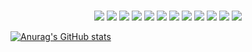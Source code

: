 # 

<!--
**bamin0422/bamin0422** is a ✨ _special_ ✨ repository because its `README.md` (this file) appears on your GitHub profile.

Here are some ideas to get you started:

- 🔭 I’m currently working on ...
- 🌱 I’m currently learning ...
- 👯 I’m looking to collaborate on ...
- 🤔 I’m looking for help with ...
- 💬 Ask me about ...
- 📫 How to reach me: ...
- 😄 Pronouns: ...
- ⚡ Fun fact: ...
-->


<p align="center">
  <img src="https://img.shields.io/badge/Python-3776AB?style=flat-square&logo=Python&logoColor=white"/>
  <img src="https://img.shields.io/badge/Django-092E20?style=flat-square&logo=Django&logoColor=white"/>
  <img src="https://img.shields.io/badge/Node.js-339933?style=flat-square&logo=Node.js&logoColor=white"/>
  <img src="https://img.shields.io/badge/Raspberry Pi-C51A4A?style=flat-square&logo=Raspberry+pi&logoColor=white"/>
  <img src="https://img.shields.io/badge/Arduino-00979D?style=flat-square&logo=arduino&logoColor=white"/>
  <img src="https://img.shields.io/badge/Kotlin-0095D5?style=flat-square&logo=kotlin&logoColor=white"/>
  <img src="https://img.shields.io/badge/Dart-0175C2?style=flat-square&logo=Dart&logoColor=white"/>
  <img src="https://img.shields.io/badge/Javascript-F7DF1E?style=flat-square&logo=javascript&logoColor=black"/>
  <img src="https://img.shields.io/badge/C++-00599C?style=flat-square&logo=c%2b%2b&logoColor=white"/>
  <img src="https://img.shields.io/badge/MariaDB-1F305F?style=flat-square&logo=mariadb&logoColor=white"/>
  <img src="https://img.shields.io/badge/flutter-02569B?style=flat-square&logo=flutter&logoColor=white"/>
  <img src="https://img.shields.io/badge/Java-007396?style=flat-square&logo=java&logoColor=white"/>
  </p>

[![Anurag's GitHub stats](https://github-readme-stats.vercel.app/api?username=bamin0422)](https://github.com/anuraghazra/github-readme-stats)
